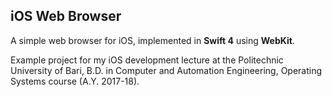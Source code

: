 ## iOS Web Browser

A simple web browser for iOS, implemented in **Swift 4** using **WebKit**.

Example project for my iOS development lecture at the Politechnic University of Bari, B.D. in Computer and Automation Engineering, Operating Systems course (A.Y. 2017-18).